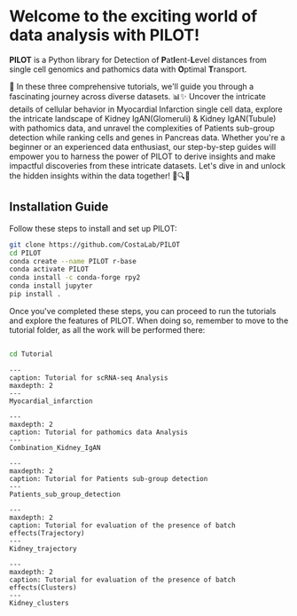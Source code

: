 
# Welcome to the exciting world of data analysis with PILOT!

**PILOT** is a Python library for Detection of **P**at**I**ent-**L**evel distances from single cell genomics and pathomics data with **O**ptimal **T**ransport.

🚀 In these three comprehensive tutorials, we'll guide you through a fascinating journey across diverse datasets. 📊✨ Uncover the intricate details of cellular behavior in Myocardial Infarction single cell data, explore the intricate landscape of Kidney IgAN(Glomeruli) & Kidney IgAN(Tubule) with pathomics data, and unravel the complexities of Patients sub-group detection while ranking cells and genes in Pancreas data. Whether you're a beginner or an experienced data enthusiast, our step-by-step guides will empower you to harness the power of PILOT to derive insights and make impactful discoveries from these intricate datasets. Let's dive in and unlock the hidden insights within the data together! 🧬🔍💡


## Installation Guide

Follow these steps to install and set up PILOT:

```bash
git clone https://github.com/CostaLab/PILOT
cd PILOT
conda create --name PILOT r-base
conda activate PILOT
conda install -c conda-forge rpy2
conda install jupyter
pip install .
```
Once you've completed these steps, you can proceed to run the tutorials and explore the features of PILOT. 
When doing so, remember to move to the tutorial folder, as all the work will be performed there:
```bash

cd Tutorial


```



```{toctree}
---
caption: Tutorial for scRNA-seq Analysis
maxdepth: 2
---
Myocardial_infarction
```

```{toctree}
---
maxdepth: 2
caption: Tutorial for pathomics data Analysis
---
Combination_Kidney_IgAN
```

```{toctree}
---
maxdepth: 2
caption: Tutorial for Patients sub-group detection
---
Patients_sub_group_detection
```

```{toctree}
---
maxdepth: 2
caption: Tutorial for evaluation of the presence of batch effects(Trajectory)
---
Kidney_trajectory
```

```{toctree}
---
maxdepth: 2
caption: Tutorial for evaluation of the presence of batch effects(Clusters)
---
Kidney_clusters
```